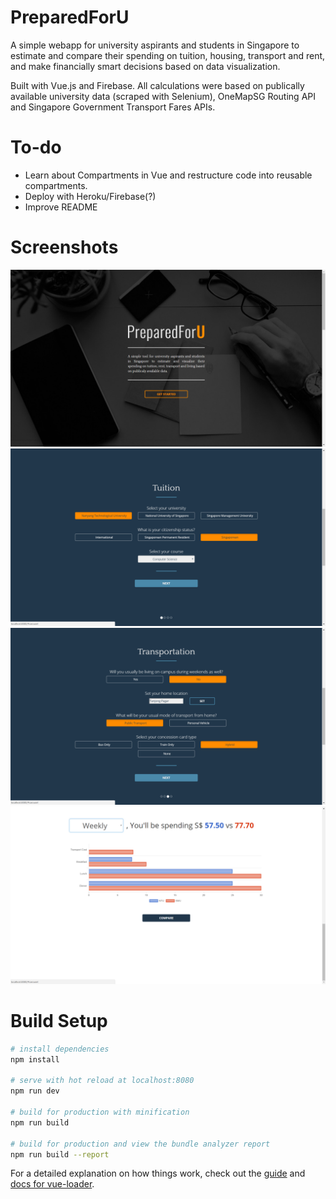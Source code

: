 # PreparedForU
A simple webapp for university aspirants and students in Singapore to estimate and compare their spending on tuition, housing, transport and rent, and make financially smart decisions based on data visualization.

Built with Vue.js and Firebase. All calculations were based on publically available university data (scraped with Selenium), OneMapSG Routing API and Singapore Government Transport Fares APIs.

# To-do
* Learn about Compartments in Vue and restructure code into reusable compartments.
* Deploy with Heroku/Firebase(?)
* Improve README


# Screenshots

![Landing Page](screenshots/landing_page.png)
![Questionaire1](screenshots/q_tuition.png)
![Questionaire2](screenshots/q_transportation.png)
![Result](screenshots/weekly.png)

# Build Setup

``` bash
# install dependencies
npm install

# serve with hot reload at localhost:8080
npm run dev

# build for production with minification
npm run build

# build for production and view the bundle analyzer report
npm run build --report
```

For a detailed explanation on how things work, check out the [guide](http://vuejs-templates.github.io/webpack/) and [docs for vue-loader](http://vuejs.github.io/vue-loader).
